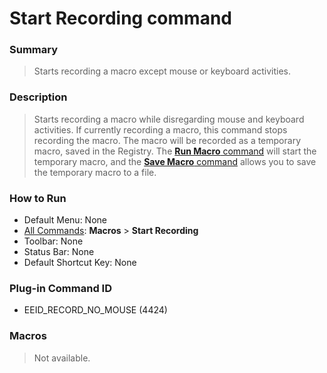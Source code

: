 # Start Recording command

### Summary

> Starts recording a macro except mouse or keyboard activities.

### Description

> Starts recording a macro while disregarding mouse and keyboard activities. If currently
> recording a macro, this command stops recording the macro. The macro will be recorded as
> a temporary macro, saved in the Registry. The [**Run Macro** command](quick_macro_run) will start the temporary macro, and the
> [**Save Macro** command](macro_save) allows you to save the temporary macro to a file.

### How to Run

- Default Menu: None
- [All Commands](../tools/all_commands): **Macros**
\> **Start Recording**
- Toolbar: None
- Status Bar: None
- Default Shortcut Key: None

### Plug-in Command ID

- EEID\_RECORD\_NO\_MOUSE (4424)

### Macros

> Not available.